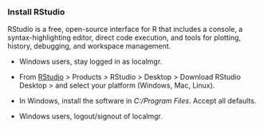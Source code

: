 ### Install RStudio

RStudio is a free, open-source interface for R that includes a console, a syntax-highlighting editor, direct code execution, and tools for plotting, history, debugging, and workspace management.

-   Windows users, stay logged in as localmgr.

-   From [RStudio](http://www.rstudio.com/) &gt; Products &gt; RStudio &gt; Desktop &gt; Download RStudio Desktop &gt; and select your platform (Windows, Mac, Linux).

-   In Windows, install the software in *C:/Program Files*. Accept all defaults.

-   Windows users, logout/signout of localmgr.

